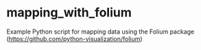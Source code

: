 # mapping_with_folium
Example Python script for mapping data using the Folium package (https://github.com/python-visualization/folium)
